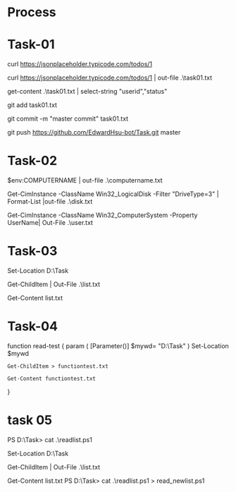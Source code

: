 # Process
# Task-01
curl https://jsonplaceholder.typicode.com/todos/1

curl https://jsonplaceholder.typicode.com/todos/1 | out-file .\task01.txt

get-content .\task01.txt | select-string "userid","status"

git add task01.txt

git commit -m "master commit" task01.txt

git push https://github.com/EdwardHsu-bot/Task.git master

# Task-02
$env:COMPUTERNAME | out-file .\computername.txt

Get-CimInstance -ClassName Win32_LogicalDisk -Filter "DriveType=3" | Format-List |out-file .\disk.txt

Get-CimInstance -ClassName Win32_ComputerSystem -Property UserName| Out-File .\user.txt

# Task-03
Set-Location D:\Task

Get-ChildItem | Out-File .\list.txt

Get-Content list.txt

# Task-04
function read-test 
{
    param (
        [Parameter()]
        $mywd= "D:\Task"
    )
    Set-Location $mywd

    Get-ChildItem > functiontest.txt

    Get-Content functiontest.txt

}

# task 05 
PS D:\Task> cat .\readlist.ps1

Set-Location D:\Task

Get-ChildItem | Out-File .\list.txt

Get-Content list.txt
PS D:\Task> cat .\readlist.ps1 > read_newlist.ps1
